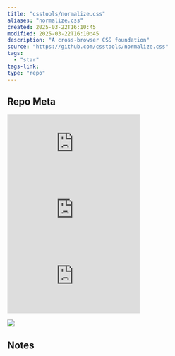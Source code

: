 ```yaml
---
title: "csstools/normalize.css"
aliases: "normalize.css"
created: 2025-03-22T16:10:45
modified: 2025-03-22T16:10:45
description: "A cross-browser CSS foundation"
source: "https://github.com/csstools/normalize.css"
tags:
  - "star"
tags-link:
type: "repo"
---
```

## Repo Meta

![](https://img.shields.io/github/stars/csstools/normalize.css?style=for-the-badge&label=stars) ![](https://img.shields.io/github/repo-size/csstools/normalize.css?style=for-the-badge&label=size) ![](https://img.shields.io/github/created-at/csstools/normalize.css?style=for-the-badge&label=since)

[![](https://github-readme-stats.vercel.app/api/pin/?username=csstools&repo=normalize.css&bg_color=00000000)](https://github.com/csstools/normalize.css)

## Notes

